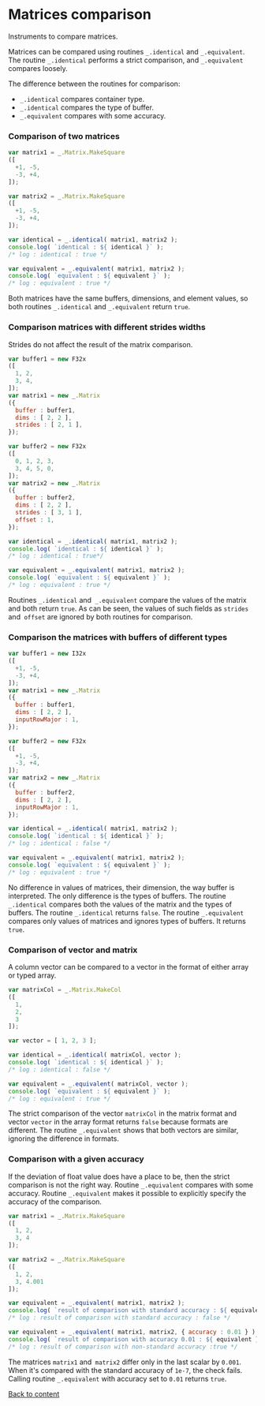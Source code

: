 # Matrices comparison

Instruments to compare matrices.

Matrices can be compared using routines `_.identical` and `_.equivalent`. The routine `_.identical` performs a strict comparison, and `_.equivalent` compares loosely.

The difference between the routines for comparison:
- `_.identical` compares container type.
- `_.identical` compares the type of buffer.
- `_.equivalent` compares with some accuracy.

### Comparison of two matrices

```js
var matrix1 = _.Matrix.MakeSquare
([
  +1, -5,
  -3, +4,
]);

var matrix2 = _.Matrix.MakeSquare
([
  +1, -5,
  -3, +4,
]);

var identical = _.identical( matrix1, matrix2 );
console.log( `identical : ${ identical }` );
/* log : identical : true */

var equivalent = _.equivalent( matrix1, matrix2 );
console.log( `equivalent : ${ equivalent }` );
/* log : equivalent : true */
```

Both matrices have the same buffers, dimensions, and element values, so both routines `_.identical` and `_.equivalent` return `true`.

### Comparison matrices with different strides widths

Strides do not affect the result of the matrix comparison.

```js
var buffer1 = new F32x
([
  1, 2,
  3, 4,
]);
var matrix1 = new _.Matrix
({
  buffer : buffer1,
  dims : [ 2, 2 ],
  strides : [ 2, 1 ],
});

var buffer2 = new F32x
([
  0, 1, 2, 3,
  3, 4, 5, 0,
]);
var matrix2 = new _.Matrix
({
  buffer : buffer2,
  dims : [ 2, 2 ],
  strides : [ 3, 1 ],
  offset : 1,
});

var identical = _.identical( matrix1, matrix2 );
console.log( `identical : ${ identical }` );
/* log : identical : true*/

var equivalent = _.equivalent( matrix1, matrix2 );
console.log( `equivalent : ${ equivalent }` );
/* log : equivalent : true */
```

Routines `_.identical` and` _.equivalent` compare the values of the matrix and both return `true`. As can be seen, the values of such fields as `strides` and` offset` are ignored by both routines for comparison.

### Comparison the matrices with buffers of different types

```js
var buffer1 = new I32x
([
  +1, -5,
  -3, +4,
]);
var matrix1 = new _.Matrix
({
  buffer : buffer1,
  dims : [ 2, 2 ],
  inputRowMajor : 1,
});

var buffer2 = new F32x
([
  +1, -5,
  -3, +4,
]);
var matrix2 = new _.Matrix
({
  buffer : buffer2,
  dims : [ 2, 2 ],
  inputRowMajor : 1,
});

var identical = _.identical( matrix1, matrix2 );
console.log( `identical : ${ identical }` );
/* log : identical : false */

var equivalent = _.equivalent( matrix1, matrix2 );
console.log( `equivalent : ${ equivalent }` );
/* log : equivalent : true */
```

No difference in values of matrices, their dimension, the way buffer is interpreted. The only difference is the types of buffers. The routine `_.identical` compares both the values of the matrix and the types of buffers. The routine `_.identical` returns `false`. The routine `_.equivalent` compares only values of matrices and ignores types of buffers. It returns `true`.

### Comparison of vector and matrix

A column vector can be compared to a vector in the format of either array or typed array.

```js
var matrixCol = _.Matrix.MakeCol
([
  1,
  2,
  3
]);

var vector = [ 1, 2, 3 ];

var identical = _.identical( matrixCol, vector );
console.log( `identical : ${ identical }` );
/* log : identical : false */

var equivalent = _.equivalent( matrixCol, vector );
console.log( `equivalent : ${ equivalent }` );
/* log : equivalent : true */
```

The strict comparison of the vector `matrixCol` in the matrix format and vector `vector` in the array format returns `false` because formats are different. The routine `_.equivalent` shows that both vectors are similar, ignoring the difference in formats.

### Comparison with a given accuracy

If the deviation of float value does have a place to be, then the strict comparison is not the right way. Routine `_.equivalent` compares with some accuracy. Routine `_.equivalent` makes it possible to explicitly specify the accuracy of the comparison.

```js
var matrix1 = _.Matrix.MakeSquare
([
  1, 2,
  3, 4
]);

var matrix2 = _.Matrix.MakeSquare
([
  1, 2,
  3, 4.001
]);

var equivalent = _.equivalent( matrix1, matrix2 );
console.log( `result of comparison with standard accuracy : ${ equivalent }` );
/* log : result of comparison with standard accuracy : false */

var equivalent = _.equivalent( matrix1, matrix2, { accuracy : 0.01 } );
console.log( `result of comparison with accuracy 0.01 : ${ equivalent }` );
/* log : result of comparison with non-standard accuracy :true */
```

The matrices `matrix1` and` matrix2` differ only in the last scalar by `0.001`. When it's compared with the standard accuracy of `1e-7`, the check fails. Calling routine `_.equivalent` with accuracy set to `0.01` returns `true`.

[Back to content](../README.md#Tutorials)
